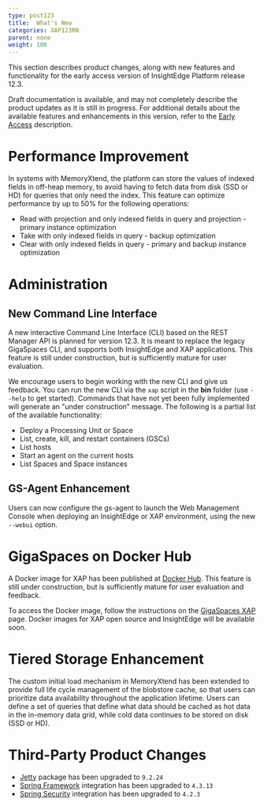 ```yaml
---
type: post123
title:  What's New
categories: XAP123RN
parent: none
weight: 100
---
```


This section describes product changes, along with new features and functionality for the early access version of InsightEdge Platform release 12.3.

Draft documentation is available, and may not completely describe the product updates as it is still in progress. For additional details about the available features and enhancements in this version, refer to the  [Early Access](/early_access/index.html) description.

# Performance Improvement

In systems with MemoryXtend, the platform can store the values of indexed fields in off-heap memory, to avoid having to fetch data from disk (SSD or HD) for queries that only need the index. This feature can optimize performance by up to 50% for the following operations:

- Read with projection and only indexed fields in query and projection - primary instance optimization
- Take with only indexed fields in query - backup optimization
- Clear with only indexed fields in query - primary and backup instance optimization

# Administration

## New Command Line Interface

A new interactive Command Line Interface (CLI) based on the REST Manager API is planned for version 12.3. It is meant to replace the legacy GigaSpaces CLI, and supports both InsightEdge and XAP applications. This feature is still under construction, but is sufficiently mature for user evaluation. 

We encourage users to begin working with the new CLI and give us feedback. You can run the new CLI via the `xap` script in the **bin** folder (use `--help` to get started). Commands that have not yet been fully implemented will generate an "under construction" message. The following is a partial list of the available functionality:

- Deploy a Processing Unit or Space
- List, create, kill, and restart containers (GSCs)
- List hosts
- Start an agent on the current hosts
- List Spaces and Space instances

## GS-Agent Enhancement

Users can now configure the gs-agent to launch the Web Management Console when deploying an InsightEdge or XAP environment, using the new `--webui` option.

# GigaSpaces on Docker Hub

A Docker image for XAP has been published at [Docker Hub](https://hub.docker.com/r/gigaspaces/xap/). This feature is still under construction, but is sufficiently mature for user evaluation and feedback.

To access the Docker image, follow the instructions on the [GigaSpaces XAP](https://hub.docker.com/r/gigaspaces/xap/) page. Docker images for XAP open source and InsightEdge will be available soon.

# Tiered Storage Enhancement

The custom initial load mechanism in MemoryXtend has been extended to provide full life cycle management of the blobstore cache, so that users can prioritize data availability throughout the application lifetime. Users can define a set of queries that define what data should be cached as hot data in the in-memory data grid, while cold data continues to be stored on disk (SSD or HD).

# Third-Party Product Changes

* [Jetty](http://www.eclipse.org/jetty/) package has been upgraded to `9.2.24`
* [Spring Framework](https://projects.spring.io/spring-framework/) integration has been upgraded to `4.3.13`
* [Spring Security](http://projects.spring.io/spring-security/) integration has been upgraded to `4.2.3`